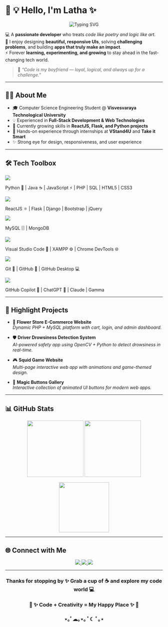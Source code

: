 # 🌸 💡 Hello, I'm Latha ✨ 

<p align="center">
  <img src="https://readme-typing-svg.herokuapp.com?font=Great+Vibes&size=30&pause=1000&color=FF69B4&center=true&vCenter=true&width=900&lines=🌸+Welcome!+Your+presence+makes+this+space+brighter+✨💖;💻Iam+Passionate+Developer;🎨+UI%2FUX+Lover+%7C+Problem+Solver;⚡+Always+Learning+%26+Building" alt="Typing SVG" />
</p>

💻 A **passionate developer** who treats *code like poetry and logic like art*.  
🎨 I enjoy designing **beautiful, responsive UIs**, solving **challenging problems**, and building **apps that truly make an impact**.  
⚡ Forever **learning, experimenting, and growing** to stay ahead in the fast-changing tech world.  

> 💬 *“Code is my boyfriend — loyal, logical, and always up for a challenge.”*  

---
## 👩‍💻 About Me  

- 🎓 Computer Science Engineering Student @ **Visvesvaraya Technological University**  
- 💡 Experienced in **Full-Stack Development & Web Technologies**  
- 🌱 Currently growing skills in **ReactJS, Flask, and Python projects**  
- 🚀 Hands-on experience through internships at **VStand4U** and **Take it Smart**  
- ✨ Strong eye for design, responsiveness, and user experience  

---

## 🛠️ Tech Toolbox  

<p>
  <img src="https://img.shields.io/badge/Programming%20Languages-6C63FF?style=for-the-badge&logo=code&logoColor=white"/>
</p>
<p>
  Python 🐍 | Java ☕ | JavaScript ⚡ | PHP | SQL | HTML5 | CSS3  
</p>

<p>
  <img src="https://img.shields.io/badge/Frameworks%20&%20Libraries-FF9800?style=for-the-badge&logo=javascript&logoColor=white"/>
</p>
<p>
  ReactJS ⚛️ | Flask | Django | Bootstrap | jQuery  
</p>

<p>
  <img src="https://img.shields.io/badge/Databases-4CAF50?style=for-the-badge&logo=mysql&logoColor=white"/>
</p>
<p>
  MySQL 🗄️ | MongoDB  
</p>

<p>
  <img src="https://img.shields.io/badge/Developer%20Tools-2196F3?style=for-the-badge&logo=visualstudiocode&logoColor=white"/>
</p>
<p>
  Visual Studio Code 📝 | XAMPP ⚙️ | Chrome DevTools 🌐  
</p>

<p>
  <img src="https://img.shields.io/badge/Version%20Control%20&%20Deployment-9C27B0?style=for-the-badge&logo=git&logoColor=white"/>
</p>
<p>
  Git 🔧 | GitHub 🐙 | GitHub Desktop 💻  
</p>

<p>
  <img src="https://img.shields.io/badge/AI%20&%20Productivity-FF4081?style=for-the-badge&logo=githubcopilot&logoColor=white"/>
</p>
<p>
  GitHub Copilot 🤖 | ChatGPT 💬 | Claude | Gamma  
</p>

---

## 📂 Highlight Projects  


- 🌸 **Flower Store E-Commerce Website**  
   *Dynamic PHP + MySQL platform with cart, login, and admin dashboard.*  

- 🛡️ **Driver Drowsiness Detection System**  
   *AI-powered safety app using OpenCV + Python to detect drowsiness in real-time.*  

- 🎮 **Squid Game Website**  
   *Multi-page interactive web app with animations and game-themed design.*  

- 🎨 **Magic Buttons Gallery**  
   *Interactive collection of animated UI buttons for modern web apps.*  

---

## 📊 GitHub Stats  

<p align="center">
  <img src="https://github-readme-streak-stats.herokuapp.com?user=mLatha09&theme=tokyonight&hide_border=false" height="180"/>
  <img src="https://github-readme-stats.vercel.app/api?username=mLatha09&show_icons=true&theme=tokyonight" height="180"/>
</p>

<p align="center">
  <img src="https://github-readme-stats.vercel.app/api/top-langs/?username=mLatha09&layout=compact&theme=tokyonight" height="160"/>
</p>


---

## 🌐 Connect with Me  

<p align="center">
  <a href="https://www.linkedin.com/in/m-latha">
    <img src="https://img.shields.io/badge/LinkedIn-0A66C2?style=for-the-badge&logo=linkedin&logoColor=white"/>
  </a>
  <a href="https://github.com/mLatha09">
    <img src="https://img.shields.io/badge/GitHub-181717?style=for-the-badge&logo=github&logoColor=white"/>
  </a>
  <a href="https://www.instagram.com/beautiful_codes?igsh=czQ2NW03dHB4dTQ3">
    <img src="https://img.shields.io/badge/Instagram-E4405F?style=for-the-badge&logo=instagram&logoColor=white"/>
  </a>
</p>

---

<h3 align="center">Thanks for stopping by ✨ Grab a cup of ☕ and explore my code world 💻</h3>

<h3 align="center">🐰 ✨ Code + Creativity = My Happy Place ✨ 🐰</h3>
<h3 align="center">⋆｡ﾟ☁︎｡⋆｡ ﾟ☾ ﾟ｡⋆</h3>








